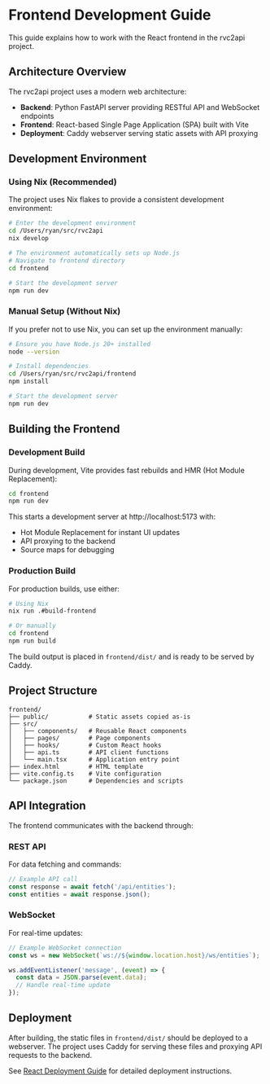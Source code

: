 # Frontend Development Guide

This guide explains how to work with the React frontend in the rvc2api project.

## Architecture Overview

The rvc2api project uses a modern web architecture:

- **Backend**: Python FastAPI server providing RESTful API and WebSocket endpoints
- **Frontend**: React-based Single Page Application (SPA) built with Vite
- **Deployment**: Caddy webserver serving static assets with API proxying

## Development Environment

### Using Nix (Recommended)

The project uses Nix flakes to provide a consistent development environment:

```bash
# Enter the development environment
cd /Users/ryan/src/rvc2api
nix develop

# The environment automatically sets up Node.js
# Navigate to frontend directory
cd frontend

# Start the development server
npm run dev
```

### Manual Setup (Without Nix)

If you prefer not to use Nix, you can set up the environment manually:

```bash
# Ensure you have Node.js 20+ installed
node --version

# Install dependencies
cd /Users/ryan/src/rvc2api/frontend
npm install

# Start the development server
npm run dev
```

## Building the Frontend

### Development Build

During development, Vite provides fast rebuilds and HMR (Hot Module Replacement):

```bash
cd frontend
npm run dev
```

This starts a development server at http://localhost:5173 with:
- Hot Module Replacement for instant UI updates
- API proxying to the backend
- Source maps for debugging

### Production Build

For production builds, use either:

```bash
# Using Nix
nix run .#build-frontend

# Or manually
cd frontend
npm run build
```

The build output is placed in `frontend/dist/` and is ready to be served by Caddy.

## Project Structure

```
frontend/
├── public/           # Static assets copied as-is
├── src/
│   ├── components/   # Reusable React components
│   ├── pages/        # Page components
│   ├── hooks/        # Custom React hooks
│   ├── api.ts        # API client functions
│   └── main.tsx      # Application entry point
├── index.html        # HTML template
├── vite.config.ts    # Vite configuration
└── package.json      # Dependencies and scripts
```

## API Integration

The frontend communicates with the backend through:

### REST API

For data fetching and commands:

```typescript
// Example API call
const response = await fetch('/api/entities');
const entities = await response.json();
```

### WebSocket

For real-time updates:

```typescript
// Example WebSocket connection
const ws = new WebSocket(`ws://${window.location.host}/ws/entities`);

ws.addEventListener('message', (event) => {
  const data = JSON.parse(event.data);
  // Handle real-time update
});
```

## Deployment

After building, the static files in `frontend/dist/` should be deployed to a webserver. The project uses Caddy for serving these files and proxying API requests to the backend.

See [React Deployment Guide](react-deployment.md) for detailed deployment instructions.
